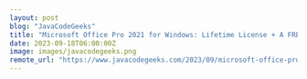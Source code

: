 ```yaml
---
layout: post
blog: "JavaCodeGeeks"
title: "Microsoft Office Pro 2021 for Windows: Lifetime License + A FREE Microsoft Training Bundle"
date: 2023-09-18T06:00:00Z
image: images/javacodegeeks.png
remote_url: "https://www.javacodegeeks.com/2023/09/microsoft-office-pro-2021-for-windows-lifetime-license-a-free-microsoft-training-bundle.html"
---
```


